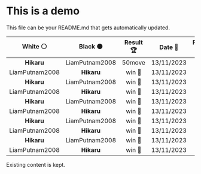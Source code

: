 # This is a demo

This file can be your README.md that gets automatically updated.

<!--START_SECTION:chessStats-->
<!-- Automatically generated with https://github.com/Balastrong/chess-stats-action -->

| White ⚪ | Black ⚫ | Result 🏆 | Date 📅 | Position 🗺️ |
|:---:|:---:|:---:|:---:|:---:|
| **Hikaru** | LiamPutnam2008 | 50move  | 13/11/2023 | <a href="http://www.ee.unb.ca/cgi-bin/tervo/fen.pl?select=8/4K3/3r4/2k5/7R/8/8/8 b - -">Link</a> |
| LiamPutnam2008 | **Hikaru** | win 🥇 | 13/11/2023 | <a href="http://www.ee.unb.ca/cgi-bin/tervo/fen.pl?select=r3r1k1/pppb1p2/3p2p1/3P4/2P4p/1P3NnP/PQ2BqPK/4R3 w - -">Link</a> |
| **Hikaru** | LiamPutnam2008 | win 🥇 | 13/11/2023 | <a href="http://www.ee.unb.ca/cgi-bin/tervo/fen.pl?select=5rk1/1b2n3/pp1p2pp/4q3/4P3/1P4N1/1P1Q1PP1/3R1RK1 b - -">Link</a> |
| LiamPutnam2008 | **Hikaru** | win 🥇 | 13/11/2023 | <a href="http://www.ee.unb.ca/cgi-bin/tervo/fen.pl?select=1r4k1/5pp1/2p5/2B5/2QPp1Pp/4P2P/1q3PK1/3n1N2 w - -">Link</a> |
| **Hikaru** | LiamPutnam2008 | win 🥇 | 13/11/2023 | <a href="http://www.ee.unb.ca/cgi-bin/tervo/fen.pl?select=7Q/4kp2/8/8/8/p5P1/5qQK/8 b - -">Link</a> |
| LiamPutnam2008 | **Hikaru** | win 🥇 | 13/11/2023 | <a href="http://www.ee.unb.ca/cgi-bin/tervo/fen.pl?select=8/6p1/3Bkp1p/2P5/3r4/1K3P2/8/8 w - -">Link</a> |
| **Hikaru** | LiamPutnam2008 | win 🥇 | 13/11/2023 | <a href="http://www.ee.unb.ca/cgi-bin/tervo/fen.pl?select=8/2k5/8/1K6/PP6/8/8/8 b - -">Link</a> |
| LiamPutnam2008 | **Hikaru** | win 🥇 | 13/11/2023 | <a href="http://www.ee.unb.ca/cgi-bin/tervo/fen.pl?select=r3k1r1/pb3p1p/1p2p3/4n2q/3B4/1P3NP1/P3nP1P/R2Q1R1K w q -">Link</a> |
| **Hikaru** | LiamPutnam2008 | win 🥇 | 13/11/2023 | <a href="http://www.ee.unb.ca/cgi-bin/tervo/fen.pl?select=8/8/1p3k2/p1p5/P1P1KPP1/8/8/8 b - -">Link</a> |
| LiamPutnam2008 | **Hikaru** | win 🥇 | 13/11/2023 | <a href="http://www.ee.unb.ca/cgi-bin/tervo/fen.pl?select=R7/8/P5p1/7p/6k1/6Pn/r6P/7K w - -">Link</a> |

<!--END_SECTION:chessStats-->

Existing content is kept.
